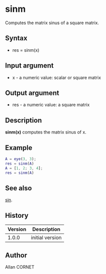 # sinm

Computes the matrix sinus of a square matrix.

## Syntax

- res = sinm(x)

## Input argument

- x - a numeric value: scalar or square matrix

## Output argument

- res - a numeric value: a square matrix

## Description

<b>sinm(x)</b> computes the matrix sinus of x.

## Example

```matlab
A = eye(3, 3);
res = sinm(A)
A = [1, 2; 3, 4];
res = sinm(A)
```

## See also

[sin](sin.md).

## History

| Version | Description     |
| ------- | --------------- |
| 1.0.0   | initial version |

## Author

Allan CORNET
